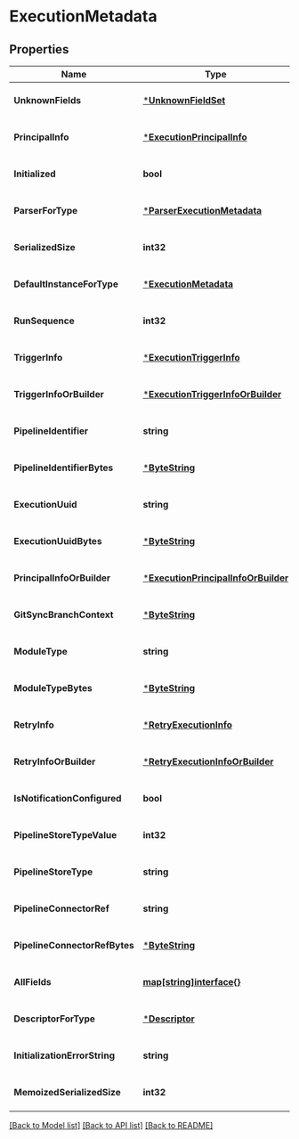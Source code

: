 # ExecutionMetadata

## Properties
Name | Type | Description | Notes
------------ | ------------- | ------------- | -------------
**UnknownFields** | [***UnknownFieldSet**](UnknownFieldSet.md) |  | [optional] [default to null]
**PrincipalInfo** | [***ExecutionPrincipalInfo**](ExecutionPrincipalInfo.md) |  | [optional] [default to null]
**Initialized** | **bool** |  | [optional] [default to null]
**ParserForType** | [***ParserExecutionMetadata**](ParserExecutionMetadata.md) |  | [optional] [default to null]
**SerializedSize** | **int32** |  | [optional] [default to null]
**DefaultInstanceForType** | [***ExecutionMetadata**](ExecutionMetadata.md) |  | [optional] [default to null]
**RunSequence** | **int32** |  | [optional] [default to null]
**TriggerInfo** | [***ExecutionTriggerInfo**](ExecutionTriggerInfo.md) |  | [optional] [default to null]
**TriggerInfoOrBuilder** | [***ExecutionTriggerInfoOrBuilder**](ExecutionTriggerInfoOrBuilder.md) |  | [optional] [default to null]
**PipelineIdentifier** | **string** |  | [optional] [default to null]
**PipelineIdentifierBytes** | [***ByteString**](ByteString.md) |  | [optional] [default to null]
**ExecutionUuid** | **string** |  | [optional] [default to null]
**ExecutionUuidBytes** | [***ByteString**](ByteString.md) |  | [optional] [default to null]
**PrincipalInfoOrBuilder** | [***ExecutionPrincipalInfoOrBuilder**](ExecutionPrincipalInfoOrBuilder.md) |  | [optional] [default to null]
**GitSyncBranchContext** | [***ByteString**](ByteString.md) |  | [optional] [default to null]
**ModuleType** | **string** |  | [optional] [default to null]
**ModuleTypeBytes** | [***ByteString**](ByteString.md) |  | [optional] [default to null]
**RetryInfo** | [***RetryExecutionInfo**](RetryExecutionInfo.md) |  | [optional] [default to null]
**RetryInfoOrBuilder** | [***RetryExecutionInfoOrBuilder**](RetryExecutionInfoOrBuilder.md) |  | [optional] [default to null]
**IsNotificationConfigured** | **bool** |  | [optional] [default to null]
**PipelineStoreTypeValue** | **int32** |  | [optional] [default to null]
**PipelineStoreType** | **string** |  | [optional] [default to null]
**PipelineConnectorRef** | **string** |  | [optional] [default to null]
**PipelineConnectorRefBytes** | [***ByteString**](ByteString.md) |  | [optional] [default to null]
**AllFields** | [**map[string]interface{}**](interface{}.md) |  | [optional] [default to null]
**DescriptorForType** | [***Descriptor**](Descriptor.md) |  | [optional] [default to null]
**InitializationErrorString** | **string** |  | [optional] [default to null]
**MemoizedSerializedSize** | **int32** |  | [optional] [default to null]

[[Back to Model list]](../README.md#documentation-for-models) [[Back to API list]](../README.md#documentation-for-api-endpoints) [[Back to README]](../README.md)

